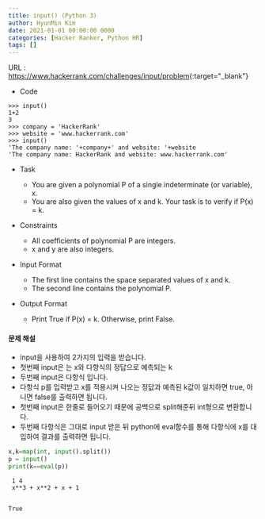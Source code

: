 ```yaml
---
title: input() (Python 3)
author: HyunMin Kim
date: 2021-01-01 00:00:00 0000
categories: [Hacker Ranker, Python HR]
tags: []
---
```


URL : <https://www.hackerrank.com/challenges/input/problem>{:target="_blank"}



- Code
```
>>> input()  
1+2
3
>>> company = 'HackerRank'
>>> website = 'www.hackerrank.com'
>>> input()
'The company name: '+company+' and website: '+website
'The company name: HackerRank and website: www.hackerrank.com'
```

- Task
    - You are given a polynomial P of a single indeterminate (or variable), x.
    - You are also given the values of x and k. Your task is to verify if P(x) = k.

- Constraints
    - All coefficients of polynomial P are integers.
    - x and y are also integers.

- Input Format

    - The first line contains the space separated values of x and k.
    - The second line contains the polynomial P.

- Output Format
    - Print True if P(x) = k. Otherwise, print False.

#### 문제 해설
- input을 사용하여 2가지의 입력을 받습니다.
- 첫번째 input은 는 x와 다항식의 정답으로 예측되는 k
- 두번째 input은 다항식 입니다.
- 다항식 p를 입력받고 x를 적용시켜 나오는 정닶과 예측된 k값이 일치하면 true, 아니면 false를 출력하면 됩니다.
- 첫번째 input은 한줄로 들어오기 때문에 공백으로 split해준뒤 int형으로 변환합니다.
- 두번째 다항식은 그대로 input 받은 뒤 python에 eval함수를 통해 다항식에 x를 대입하여 결과를 출력하면 됩니다.


```python
x,k=map(int, input().split())
p = input()
print(k==eval(p))
```

     1 4
     x**3 + x**2 + x + 1


    True

